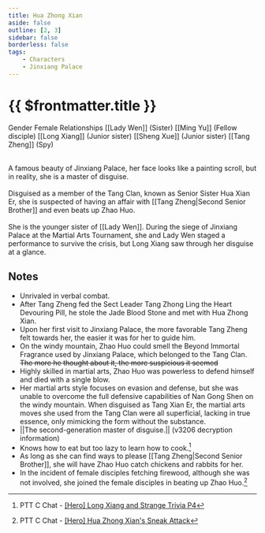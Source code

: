 ```yaml
---
title: Hua Zhong Xian
aside: false
outline: [2, 3]
sidebar: false
borderless: false
tags:
    - Characters
    - Jinxiang Palace
---
```


# {{ $frontmatter.title }}

<ChTabs position="bottom">
	<ChTab title="Hua Zhong Xian">
		<Ch src='/images/characters/special813/normal.webp' position='right'/>
		<ChName nameZh='畫中仙' nameEn='Hua Zhong Xian' position='right' />
		<ChTable>
			<ChTr>
				<ChTd isTitle=true>
					Gender
				</ChTd>
				<ChTd>
					Female
				</ChTd>
			</ChTr>
			<ChTr>
				<ChTd isTitle=true position='center'>
					Relationships
				</ChTd>
			</ChTr>
			<ChTr>
				<ChTd position='center'>
					[[Lady Wen]] (Sister)
				</ChTd>
			</ChTr>
			<ChTr>
				<ChTd position='center'>
					[[Ming Yu]] (Fellow disciple)
				</ChTd>
			</ChTr>
			<ChTr>
				<ChTd position='center'>  
					[[Long Xiang]] (Junior sister)
				</ChTd>
			</ChTr>
			<ChTr>
				<ChTd position='center'>
					[[Sheng Xue]] (Junior sister)
				</ChTd>
			</ChTr>
			<ChTr>
				<ChTd position='center'>
					[[Tang Zheng]] (Spy)
				</ChTd>
			</ChTr>
		</ChTable>
	</ChTab>
	<ChTab title="Makeup Removal">
		<Ch src='/images/characters/special813/normal2.webp' position='right'/>
		<ChName nameZh='畫中仙' nameEn='Hua Zhong Xian' position='right' />
	</ChTab>
	<ChTab title="Hua Xian Er">
		<Ch src='/images/characters/special813/normal3.webp' position='right'/>
		<ChName nameZh='華仙兒' nameEn='Hua Xian Er' position='right' />
	</ChTab>
</ChTabs>
<br><br>

A famous beauty of Jinxiang Palace, her face looks like a painting scroll, but in reality, she is a master of disguise.
<br><br>
Disguised as a member of the Tang Clan, known as Senior Sister Hua Xian Er, she is suspected of having an affair with [[Tang Zheng|Second Senior Brother]] and even beats up Zhao Huo.
<br><br>
She is the younger sister of [[Lady Wen]]. During the siege of Jinxiang Palace at the Martial Arts Tournament, she and Lady Wen staged a performance to survive the crisis, but Long Xiang saw through her disguise at a glance.

## Notes

-   Unrivaled in verbal combat.
-   After Tang Zheng fed the Sect Leader Tang Zhong Ling the Heart Devouring Pill, he stole the Jade Blood Stone and met with Hua Zhong Xian.
-   Upon her first visit to Jinxiang Palace, the more favorable Tang Zheng felt towards her, the easier it was for her to guide him.
-   On the windy mountain, Zhao Huo could smell the Beyond Immortal Fragrance used by Jinxiang Palace, which belonged to the Tang Clan. ~~The more he thought about it, the more suspicious it seemed~~
-   Highly skilled in martial arts, Zhao Huo was powerless to defend himself and died with a single blow.
-   Her martial arts style focuses on evasion and defense, but she was unable to overcome the full defensive capabilities of Nan Gong Shen on the windy mountain. When disguised as Tang Xian Er, the martial arts moves she used from the Tang Clan were all superficial, lacking in true essence, only mimicking the form without the substance.
-   <MarkdownWrapper>||The second-generation master of disguise.||</MarkdownWrapper> (v3206 decryption information)
-   Knows how to eat but too lazy to learn how to cook.[^1]
-   As long as she can find ways to please [[Tang Zheng|Second Senior Brother]], she will have Zhao Huo catch chickens and rabbits for her.
-   In the incident of female disciples fetching firewood, although she was not involved, she joined the female disciples in beating up Zhao Huo.[^2]


[^1]: PTT C Chat - [\[Hero\] Long Xiang and Strange Trivia P4](https://www.ptt.cc/bbs/C_Chat/M.1729423145.A.69F.html)
[^2]: PTT C Chat - [\[Hero\] Hua Zhong Xian's Sneak Attack](https://www.ptt.cc/bbs/C_Chat/M.1721238067.A.424.html)
